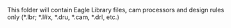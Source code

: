 This folder will contain Eagle Library files, cam processors and design rules only (*.lbr; *.l#x, *.dru, *.cam, *.drl, etc.)
